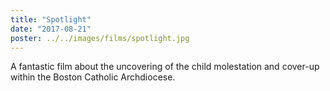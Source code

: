 ```yaml
---
title: "Spotlight"
date: "2017-08-21"
poster: ../../images/films/spotlight.jpg
---
```


A fantastic film about the uncovering of the child molestation and cover-up within the Boston
Catholic Archdiocese.


